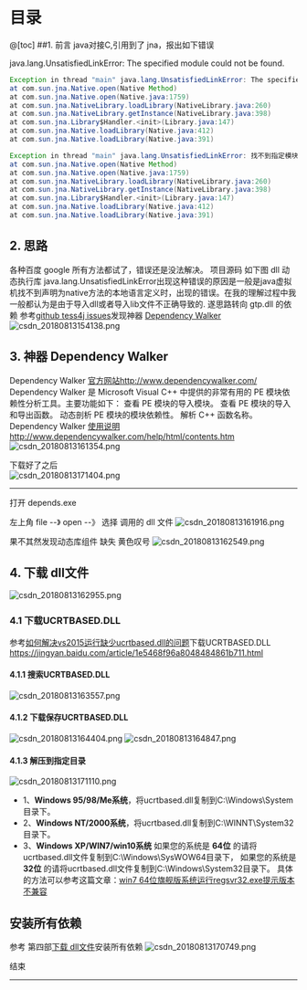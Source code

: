 ﻿
# 目录
@[toc]
##1. 前言
java对接C,引用到了 jna，报出如下错误

java.lang.UnsatisfiedLinkError: The specified module could not be found.
```java
Exception in thread "main" java.lang.UnsatisfiedLinkError: The specified module could not be found.
at com.sun.jna.Native.open(Native Method)
at com.sun.jna.Native.open(Native.java:1759)
at com.sun.jna.NativeLibrary.loadLibrary(NativeLibrary.java:260)
at com.sun.jna.NativeLibrary.getInstance(NativeLibrary.java:398)
at com.sun.jna.Library$Handler.<init>(Library.java:147)
at com.sun.jna.Native.loadLibrary(Native.java:412)
at com.sun.jna.Native.loadLibrary(Native.java:391)
```
```java
Exception in thread "main" java.lang.UnsatisfiedLinkError: 找不到指定模块.
at com.sun.jna.Native.open(Native Method)
at com.sun.jna.Native.open(Native.java:1759)
at com.sun.jna.NativeLibrary.loadLibrary(NativeLibrary.java:260)
at com.sun.jna.NativeLibrary.getInstance(NativeLibrary.java:398)
at com.sun.jna.Library$Handler.<init>(Library.java:147)
at com.sun.jna.Native.loadLibrary(Native.java:412)
at com.sun.jna.Native.loadLibrary(Native.java:391)
```
## 2. 思路
各种百度 google 所有方法都试了，错误还是没法解决。
项目源码 如下图 dll 动态执行库
java.lang.UnsatisfiedLinkError出现这种错误的原因是一般是java虚拟机找不到声明为native方法的本地语言定义时，出现的错误。在我的理解过程中我一般都认为是由于导入dll或者导入lib文件不正确导致的.
遂思路转向 gtp.dll  的依赖 参考[github  tess4j  issues][14]发现神器       [Dependency Walker][15]
![csdn_20180813154138.png][1]



## 3. 神器 Dependency Walker

Dependency Walker [官方网站][13]http://www.dependencywalker.com/
Dependency Walker 是 Microsoft Visual C++ 中提供的非常有用的 PE 模块依赖性分析工具。主要功能如下： 
	查看 PE 模块的导入模块。 
	查看 PE 模块的导入和导出函数。 
	动态剖析 PE 模块的模块依赖性。 
	解析 C++ 函数名称。
Dependency Walker [使用说明][12]  http://www.dependencywalker.com/help/html/contents.htm
![csdn_20180813161354.png][2]


下载好了之后  
![csdn_20180813171404.png][3]


-------------------
打开 depends.exe

左上角  file --》 open   --》 选择 调用的 dll 文件
![csdn_20180813161916.png][4]



果不其然发现动态库组件 缺失   黄色叹号
![csdn_20180813162549.png][5]


## 4. 下载 dll文件 
![csdn_20180813162955.png][6]


### 4.1 下载UCRTBASED.DLL
参考[如何解决vs2015运行缺少ucrtbased.dll的问题][16]下载UCRTBASED.DLL
https://jingyan.baidu.com/article/1e5468f96a8048484861b711.html
#### 4.1.1 搜索UCRTBASED.DLL
![csdn_20180813163557.png][7]

#### 4.1.2 下载保存UCRTBASED.DLL
![csdn_20180813164404.png][8]
![csdn_20180813164847.png][9]

#### 4.1.3 解压到指定目录
![csdn_20180813171110.png][10]


- 1、**Windows 95/98/Me系统**，将ucrtbased.dll复制到C:\Windows\System目录下。
- 2、**Windows NT/2000系统**，将ucrtbased.dll复制到C:\WINNT\System32目录下。
- 3、**Windows XP/WIN7/win10系统**
如果您的系统是   **64位**   的请将ucrtbased.dll文件复制到C:\Windows\SysWOW64目录下，
如果您的系统是   **32位**   的请将ucrtbased.dll文件复制到C:\Windows\System32目录下。
具体的方法可以参考这篇文章：[win7 64位旗舰版系统运行regsvr32.exe提示版本不兼容][17]

## 安装所有依赖
参考 第四部[下载 dll文件][18]安装所有依赖
![csdn_20180813170749.png][11]




结束

---
[1]: http://img.caojie.top/kspn/images/java/csdn_20180813154138.png
[2]: http://img.caojie.top/kspn/images/java/csdn_20180813161354.png
[3]: http://img.caojie.top/kspn/images/java/csdn_20180813171404.png
[4]: http://img.caojie.top/kspn/images/java/csdn_20180813161916.png
[5]: http://img.caojie.top/kspn/images/java/csdn_20180813162549.png
[6]: http://img.caojie.top/kspn/images/java/csdn_20180813162955.png
[7]: http://img.caojie.top/kspn/images/java/csdn_20180813163557.png
[8]: http://img.caojie.top/kspn/images/java/csdn_20180813164404.png
[9]: http://img.caojie.top/kspn/images/java/csdn_20180813164847.png
[10]: http://img.caojie.top/kspn/images/java/csdn_20180813171110.png
[11]: http://img.caojie.top/kspn/images/java/csdn_20180813170749.png
[12]: http://www.dependencywalker.com/help/html/contents.htm
[13]: http://www.dependencywalker.com/
[14]: https://github.com/nguyenq/tess4j/issues/95
[15]: http://www.dependencywalker.com/
[16]: https://jingyan.baidu.com/article/1e5468f96a8048484861b711.html
[17]: https://www.jb51.net/os/windows/182610.html
[18]: https://blog.csdn.net/weixin_38111667/article/details/81630290#4-%E4%B8%8B%E8%BD%BD-dll%E6%96%87%E4%BB%B6
